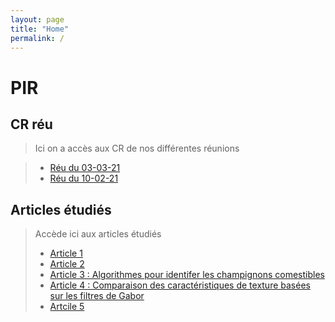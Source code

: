 ```yaml
---
layout: page
title: "Home"
permalink: /
---
```

# PIR

## CR réu

> Ici on a accès aux CR de nos différentes réunions
<!-- new reu -->
> - [Réu du 03-03-21](/CR_reu/210303.md)
> - [Réu du 10-02-21](/CR_reu/210210.md)

## Articles étudiés

> Accède ici aux articles étudiés
> - [Article 1](/articles/article1/README.md)
> - [Article 2](/articles/article2/README.md)
> - [Article 3 : Algorithmes pour identifer les champignons comestibles](/articles/article3/README.md)
> - [Article 4 : Comparaison des caractéristiques de texture basées sur les filtres de Gabor](/articles/article4/README.md) 
> - [Artcile 5](/articles/article5/README.md)
